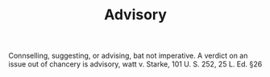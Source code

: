 ---
title: Advisory
letter: A
permalink: "/definitions/advisory.html"
body: Connselling, suggesting, or advising, bat not imperative. A verdict on an issue
  out of chancery is advisory, watt v. Starke, 101 U. S. 252, 25 L. Ed. §26
published_at: '2018-07-07'
source: Black's Law Dictionary
layout: post
---